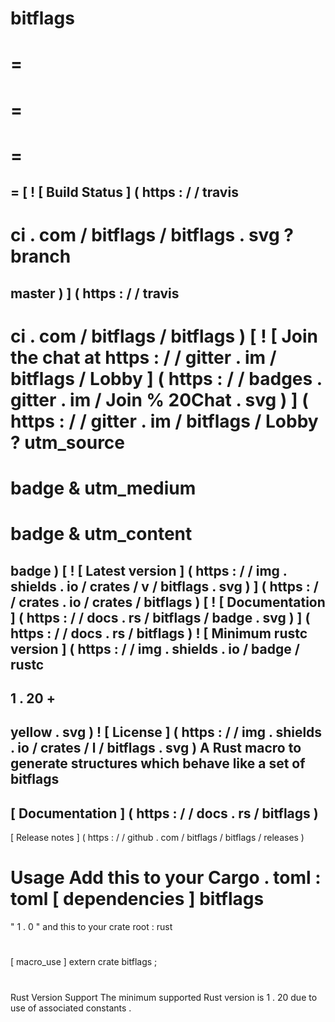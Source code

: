 bitflags
=
=
=
=
=
=
=
=
[
!
[
Build
Status
]
(
https
:
/
/
travis
-
ci
.
com
/
bitflags
/
bitflags
.
svg
?
branch
=
master
)
]
(
https
:
/
/
travis
-
ci
.
com
/
bitflags
/
bitflags
)
[
!
[
Join
the
chat
at
https
:
/
/
gitter
.
im
/
bitflags
/
Lobby
]
(
https
:
/
/
badges
.
gitter
.
im
/
Join
%
20Chat
.
svg
)
]
(
https
:
/
/
gitter
.
im
/
bitflags
/
Lobby
?
utm_source
=
badge
&
utm_medium
=
badge
&
utm_content
=
badge
)
[
!
[
Latest
version
]
(
https
:
/
/
img
.
shields
.
io
/
crates
/
v
/
bitflags
.
svg
)
]
(
https
:
/
/
crates
.
io
/
crates
/
bitflags
)
[
!
[
Documentation
]
(
https
:
/
/
docs
.
rs
/
bitflags
/
badge
.
svg
)
]
(
https
:
/
/
docs
.
rs
/
bitflags
)
!
[
Minimum
rustc
version
]
(
https
:
/
/
img
.
shields
.
io
/
badge
/
rustc
-
1
.
20
+
-
yellow
.
svg
)
!
[
License
]
(
https
:
/
/
img
.
shields
.
io
/
crates
/
l
/
bitflags
.
svg
)
A
Rust
macro
to
generate
structures
which
behave
like
a
set
of
bitflags
-
[
Documentation
]
(
https
:
/
/
docs
.
rs
/
bitflags
)
-
[
Release
notes
]
(
https
:
/
/
github
.
com
/
bitflags
/
bitflags
/
releases
)
#
#
Usage
Add
this
to
your
Cargo
.
toml
:
toml
[
dependencies
]
bitflags
=
"
1
.
0
"
and
this
to
your
crate
root
:
rust
#
[
macro_use
]
extern
crate
bitflags
;
#
#
Rust
Version
Support
The
minimum
supported
Rust
version
is
1
.
20
due
to
use
of
associated
constants
.
